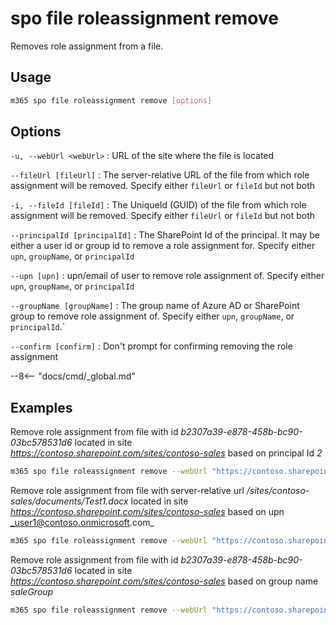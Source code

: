 # spo file roleassignment remove

Removes role assignment from a file.

## Usage

```sh
m365 spo file roleassignment remove [options]
```

## Options

`-u, --webUrl <webUrl>`
: URL of the site where the file is located

`--fileUrl [fileUrl]`
: The server-relative URL of the file from which role assignment will be removed. Specify either `fileUrl` or `fileId` but not both

`-i, --fileId [fileId]`
: The UniqueId (GUID) of the file from which role assignment will be removed. Specify either `fileUrl` or `fileId` but not both

`--principalId [principalId]`
: The SharePoint Id of the principal. It may be either a user id or group id to remove a role assignment for. Specify either `upn`, `groupName`, or `principalId`

`--upn [upn]`
: upn/email of user to remove role assignment of. Specify either `upn`, `groupName`, or `principalId`

`--groupName [groupName]`
: The group name of Azure AD or SharePoint group to remove role assignment of. Specify either `upn`, `groupName`, or `principalId`.`

`--confirm [confirm]`
: Don't prompt for confirming removing the role assignment

--8<-- "docs/cmd/_global.md"

## Examples

Remove role assignment from file with id _b2307a39-e878-458b-bc90-03bc578531d6_ located in site _https://contoso.sharepoint.com/sites/contoso-sales_ based on principal Id _2_

```sh
m365 spo file roleassignment remove --webUrl "https://contoso.sharepoint.com/sites/contoso-sales" --fileId "b2307a39-e878-458b-bc90-03bc578531d6" --principalId 2
```

Remove role assignment from file with server-relative url _/sites/contoso-sales/documents/Test1.docx_ located in site _https://contoso.sharepoint.com/sites/contoso-sales_ based on upn _user1@contoso.onmicrosoft.com_

```sh
m365 spo file roleassignment remove --webUrl "https://contoso.sharepoint.com/sites/contoso-sales" --fileUrl "/sites/contoso-sales/documents/Test1.docx" --upn "user1@contoso.onmicrosoft.com"
```

Remove role assignment from file with id _b2307a39-e878-458b-bc90-03bc578531d6_ located in site _https://contoso.sharepoint.com/sites/contoso-sales_ based on group name _saleGroup_

```sh
m365 spo file roleassignment remove --webUrl "https://contoso.sharepoint.com/sites/contoso-sales" --fileId "b2307a39-e878-458b-bc90-03bc578531d6" --groupName "saleGroup"
```
